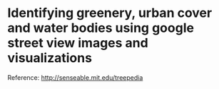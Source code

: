 # Identifying greenery, urban cover and water bodies using google street view images and visualizations 
Reference: http://senseable.mit.edu/treepedia
